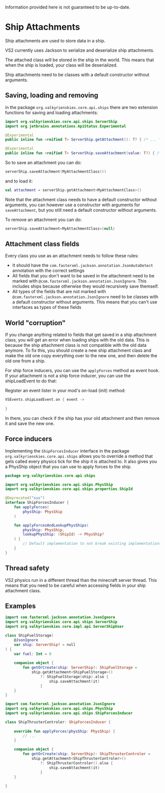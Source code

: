 Information provided here is not guaranteed to be up-to-date.

# Ship Attachments
Ship attachments are used to store data in a ship.

VS2 currently uses Jackson to serialize and deserialize ship attachments.

The attached class will be stored in the ship in the world.
This means that when the ship is loaded, your class will be deserialized.

Ship attachments need to be classes with a default constructor without arguments.

## Saving, loading and removing
in the package `org.valkyrienskies.core.api.ships`
there are two extension functions for saving and loading attachments:
```kotlin
import org.valkyrienskies.core.api.ships.ServerShip
import org.jetbrains.annotations.ApiStatus.Experimental

@Experimental
public inline fun <reified T> ServerShip.getAttachment(): T? { /* ... */ }

@Experimental
public inline fun <reified T> ServerShip.saveAttachment(value: T?) { /* ... */ }
```
So to save an attachment you can do:
```kotlin
serverShip.saveAttachment(MyAttachmentClass())
```
and to load it:
```kotlin
val attachment = serverShip.getAttachment<MyAttachmentClass>()
```
Note that the attachment class needs to have a default constructor without arguments, 
you can however use a constructor with arguments for `saveAttachment`,
but you still need a default constructor without arguments.

To remove an attachment you can do:
```kotlin
serverShip.saveAttachment<MyAttachmentClass>(null)
```

## Attachment class fields
Every class you use as an attachment needs to follow these rules:

- It should have the `com.fasterxml.jackson.annotation.JsonAutoDetect` annotation with the correct settings
- All fields that you don't want to be saved in the attachment need to be marked 
with `@com.fasterxml.jackson.annotation.JsonIgnore`. This includes ships because otherwise they would recursively save themself.
- All types of the fields that are not marked with
`@com.fasterxml.jackson.annotation.JsonIgnore` need to be classes with a default 
constructor without arguments. This means that you can't use interfaces as types of these fields

## World "corruption"
If you change anything related to fields that get saved in a ship attachment class,
you will get an error when loading ships with the old data. This is because the ship attachment
class is not compatible with the old data anymore. To fix this, you should create a new ship attachment class
and make the old one copy everything over to the new one, and then delete the old one from a ship.

For ship force inducers, you can use the `applyForces` method as event hook.
If your attachment is not a ship force inducer, you can use the shipLoadEvent to do that:

Register an event lister in your mod's on-load (init) method:
```kotlin
VSEvents.shipLoadEvent.on { event ->
  
}
```
In there, you can check if the ship has your old attachment and then remove it and save the new one.

## Force inducers
Implementing the `ShipForcesInducer` interface in the package
`org.valkyrienskies.core.api.ships` allows you to override a method that
gets called every physics tick for the ship it is attached to.
It also gives you a PhysShip object that you can use to apply forces to the ship.
```kotlin
package org.valkyrienskies.core.api.ships

import org.valkyrienskies.core.api.ships.PhysShip
import org.valkyrienskies.core.api.ships.properties.ShipId

@Deprecated("sus")
interface ShipForcesInducer {
    fun applyForces(
        physShip: PhysShip
    )

    fun applyForcesAndLookupPhysShips(
        physShip: PhysShip,
        lookupPhysShip: (ShipId) -> PhysShip?
    ) {
        // Default implementation to not break existing implementations
    }
}
```

## Thread safety
VS2 physics run in a different thread than the minecraft server thread.
This means that you need to be careful when accessing fields in your ship
attachment class.

## Examples
```kotlin
import com.fasterxml.jackson.annotation.JsonIgnore
import org.valkyrienskies.core.api.ships.ServerShip
import org.valkyrienskies.core.impl.api.ServerShipUser

class ShipFuelStorage(
    @JsonIgnore
    var ship: ServerShip? = null
) {
    var fuel: Int = 0
    
    companion object {
        fun getOrCreate(ship: ServerShip): ShipFuelStorage =
            ship.getAttachment<ShipFuelStorage>()
                ?: ShipFuelStorage(ship).also {
                    ship.saveAttachment(it) 
                }
    }
}
```

```kotlin
import com.fasterxml.jackson.annotation.JsonIgnore
import org.valkyrienskies.core.api.ships.PhysShip
import org.valkyrienskies.core.api.ships.ShipForcesInducer

class ShipThrusterControler: ShipForcesInducer {
    
    override fun applyForces(physShip: PhysShip) {
        // ...
    }

    companion object {
        fun getOrCreate(ship: ServerShip): ShipThrusterControler =
            ship.getAttachment<ShipThrusterControler>()
                ?: ShipThrusterControler().also {
                    ship.saveAttachment(it)
                }
    }
    
}
```
